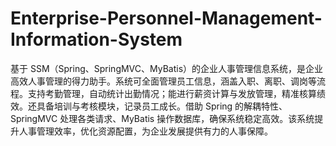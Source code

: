 # Enterprise-Personnel-Management-Information-System
基于 SSM（Spring、SpringMVC、MyBatis）的企业人事管理信息系统，是企业高效人事管理的得力助手。系统可全面管理员工信息，涵盖入职、离职、调岗等流程。支持考勤管理，自动统计出勤情况；能进行薪资计算与发放管理，精准核算绩效。还具备培训与考核模块，记录员工成长。借助 Spring 的解耦特性、SpringMVC 处理各类请求、MyBatis 操作数据库，确保系统稳定高效。该系统提升人事管理效率，优化资源配置，为企业发展提供有力的人事保障。 
